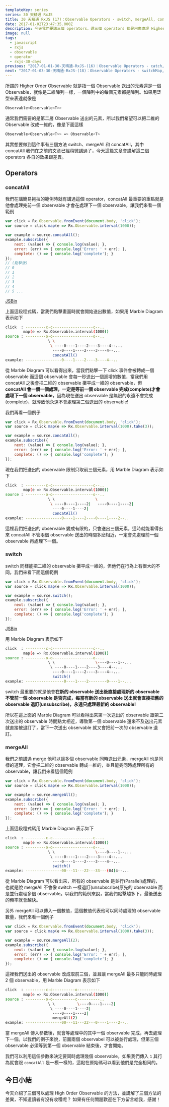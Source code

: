 ```yaml
---
templateKey: series
series: 30 天精通 RxJS
title: 30 天精通 RxJS (17)：Observable Operators - switch, mergeAll, concatAll
date: 2017-01-02T23:47:35.000Z
description: 今天我們要講三個 operators，這三個 operators 都是用來處理 Higher Order Observable。
image: null
tags:
  - javascript
  - rxjs
  - observable
  - operator
  - rxjs-30-days
previous: "2017-01-01-30-天精通-RxJS-(16)：Observable Operators - catch, retry, retryWhen, repeat.md"
next: "2017-01-03-30-天精通-RxJS-(18)：Observable Operators - switchMap, mergeMap, concatMap.md"
---
```


所謂的 Higher Order Observable 就是指一個 Observable 送出的元素還是一個 Observable，就像是二維陣列一樣，一個陣列中的每個元素都是陣列。如果用泛型來表達就像是

```bash
Observable<Observable<T>>
```

通常我們需要的是第二層 Observable 送出的元素，所以我們希望可以把二維的 Observable 改成一維的，像是下面這樣

```bash
Observable<Observable<T>> => Observable<T>
```

其實想要做到這件事有三個方法 switch、mergeAll 和 concatAll，其中 concatAll 我們在之前的文章已經稍微講過了，今天這篇文章會講解這三個 operators 各自的效果跟差異。

Operators
------

### concatAll

我們在講簡易拖拉的範例時就有講過這個 operator，concatAll 最重要的重點就是他會處理完前一個 observable 才會在處理下一個 observable，讓我們來看一個範例

```javascript
var click = Rx.Observable.fromEvent(document.body, 'click');
var source = click.map(e => Rx.Observable.interval(1000));

var example = source.concatAll();
example.subscribe({
    next: (value) => { console.log(value); },
    error: (err) => { console.log('Error: ' + err); },
    complete: () => { console.log('complete'); }
});
// (點擊後)
// 0
// 1
// 2
// 3
// 4
// 5 ...
```
[JSBin](https://jsbin.com/numuji/2/edit?js,console,output)

上面這段程式碼，當我們點擊畫面時就會開始送出數值，如果用 Marble Diagram 表示如下

```bash
click  : ---------c-c------------------c--.. 
        map(e => Rx.Observable.interval(1000))
source : ---------o-o------------------o--..
                   \ \
                    \ ----0----1----2----3----4--...
                     ----0----1----2----3----4--...
                     concatAll()
example: ----------------0----1----2----3----4--..
```

從 Marble Diagram 可以看得出來，當我們點擊一下 click 事件會被轉成一個 observable 而這個 observable 會每一秒送出一個遞增的數值，當我們用 concatAll 之後會把二維的 observable 攤平成一維的 observable，但 **concatAll 會一個一個處理，一定是等前一個 observable 完成(complete)才會處理下一個 observable**，因為現在送出 observable 是無限的永遠不會完成(complete)，就導致他永遠不會處理第二個送出的 observable!

我們再看一個例子

```javascript
var click = Rx.Observable.fromEvent(document.body, 'click');
var source = click.map(e => Rx.Observable.interval(1000).take(3));

var example = source.concatAll();
example.subscribe({
    next: (value) => { console.log(value); },
    error: (err) => { console.log('Error: ' + err); },
    complete: () => { console.log('complete'); }
});
```

現在我們把送出的 observable 限制只取前三個元素，用 Marble Diagram 表示如下

```bash
click  : ---------c-c------------------c--.. 
        map(e => Rx.Observable.interval(1000))
source : ---------o-o------------------o--..
                   \ \                  \
                    \ ----0----1----2|   ----0----1----2|
                     ----0----1----2|
                     concatAll()
example: ----------------0----1----2----0----1----2--..
```

這裡我們把送出的 observable 變成有限的，只會送出三個元素，這時就能看得出來 concatAll 不管兩個 observable 送出的時間多麽相近，一定會先處理前一個 observable 再處理下一個。

### switch

switch 同樣能把二維的 observable 攤平成一維的，但他們在行為上有很大的不同，我們來看下面這個範例

```javascript
var click = Rx.Observable.fromEvent(document.body, 'click');
var source = click.map(e => Rx.Observable.interval(1000));

var example = source.switch();
example.subscribe({
    next: (value) => { console.log(value); },
    error: (err) => { console.log('Error: ' + err); },
    complete: () => { console.log('complete'); }
});
```
[JSBin](https://jsbin.com/numuji/edit?js,console,output)

用 Marble Diagram 表示如下

```bash
click  : ---------c-c------------------c--.. 
        map(e => Rx.Observable.interval(1000))
source : ---------o-o------------------o--..
                   \ \                  \----0----1--...
                    \ ----0----1----2----3----4--...
                     ----0----1----2----3----4--...
                     switch()
example: -----------------0----1----2--------0----1--...
```

switch 最重要的就是他會**在新的 observable 送出後直接處理新的 observable 不管前一個 observable 是否完成，每當有新的 observable 送出就會直接把舊的 observable 退訂(unsubscribe)，永遠只處理最新的 observable!**

所以在這上面的 Marble Diagram 可以看得出來第一次送出的 observable 跟第二次送出的 observable 時間點太相近，導致第一個 observable 還來不及送出元素就直接被退訂了，當下一次送出 observable 就又會把前一次的 observable 退訂。

### mergeAll

我們之前講過 merge 他可以讓多個 observable 同時送出元素，mergeAll 也是同樣的道理，它會把二維的 observable 轉成一維的，並且能夠同時處理所有的 observable，讓我們來看這個範例

```javascript
var click = Rx.Observable.fromEvent(document.body, 'click');
var source = click.map(e => Rx.Observable.interval(1000));

var example = source.mergeAll();
example.subscribe({
    next: (value) => { console.log(value); },
    error: (err) => { console.log('Error: ' + err); },
    complete: () => { console.log('complete'); }
});
```

上面這段程式碼用 Marble Diagram 表示如下

```bash
click  : ---------c-c------------------c--.. 
        map(e => Rx.Observable.interval(1000))
source : ---------o-o------------------o--..
                   \ \                  \----0----1--...
                    \ ----0----1----2----3----4--...
                     ----0----1----2----3----4--...
                     switch()
example: ----------------00---11---22---33---(04)4--...
```

從 Marble Diagram 可以看出來，所有的 observable 是並行(Parallel)處理的，也就是說 mergeAll 不會像 switch 一樣退訂(unsubscribe)原先的 observable 而是並行處理多個 observable。以我們的範例來說，當我們點擊越多下，最後送出的頻率就會越快。

另外 mergeAll 可以傳入一個數值，這個數值代表他可以同時處理的 observable 數量，我們來看一個例子

```javascript
var click = Rx.Observable.fromEvent(document.body, 'click');
var source = click.map(e => Rx.Observable.interval(1000).take(3));

var example = source.mergeAll(2);
example.subscribe({
    next: (value) => { console.log(value); },
    error: (err) => { console.log('Error: ' + err); },
    complete: () => { console.log('complete'); }
});
```

這裡我們送出的 observable 改成取前三個，並且讓 mergeAll 最多只能同時處理 2 個 observable，用 Marble Diagram 表示如下


```bash
click  : ---------c-c----------o----------.. 
        map(e => Rx.Observable.interval(1000))
source : ---------o-o----------c----------..
                   \ \          \----0----1----2|     
                    \ ----0----1----2|  
                     ----0----1----2|
                     mergeAll(2)
example: ----------------00---11---22---0----1----2--..
```

當 mergeAll 傳入參數後，就會等處理中的其中一個 observable 完成，再去處理下一個。以我們的例子來說，前面兩個 observabel 可以被並行處理，但第三個 observable 必須等到第一個 observable 結束後，才會開始。

我們可以利用這個參數來決定要同時處理幾個 observable，如果我們傳入 `1` 其行為就會跟 `concatAll` 是一模一樣的，這點在原始碼可以看到他們是完全相同的。

今日小結
------

今天介紹了三個可以處理 High Order Observable 的方法，並講解了三個方法的差異，不知道讀者有沒有收穫呢？ 如果有任何問題歡迎在下方留言給我，感謝！